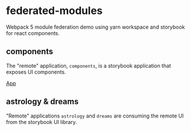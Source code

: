 # federated-modules

Webpack 5 module federation demo using yarn workspace and storybook for react components.

## components

The "remote" application, `components`, is a storybook application that exposes UI components.

[App](https://simplesthing.github.io/federated-modules/@simplesthing/components/index.html)

## astrology & dreams

"Remote" applications `astrology` and `dreams` are consuming the remote UI from the storybook UI library.
